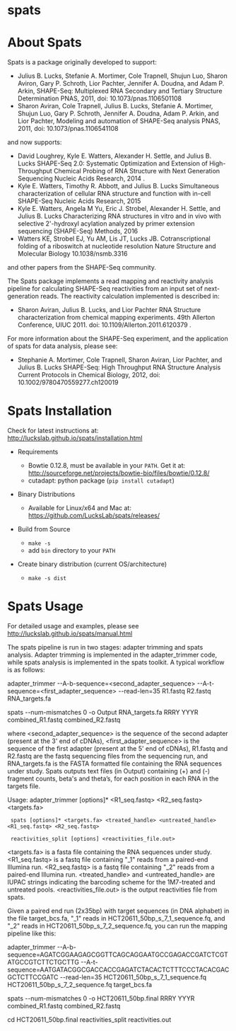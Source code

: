 # spats
About Spats
===========

Spats is a package originally developed to support: 

- Julius B. Lucks, Stefanie A. Mortimer, Cole Trapnell, Shujun Luo, 
	Sharon Aviron, Gary P. Schroth, Lior Pachter, Jennifer A. Doudna, and Adam P. Arkin, 
	SHAPE-Seq: Multiplexed RNA Secondary and Tertiary Structure Determination 
        PNAS, 2011, doi: 10.1073/pnas.1106501108
- Sharon Aviran, Cole Trapnell, Julius B. Lucks, Stefanie A. Mortimer, Shujun Luo,
	Gary P. Schroth, Jennifer A. Doudna, Adam P. Arkin, and Lior Pachter, 
	Modeling and automation of SHAPE-Seq analysis 
        PNAS, 2011, doi: 10.1073/pnas.1106541108

and now supports:

- David Loughrey, Kyle E. Watters, Alexander H. Settle, and Julius B. Lucks
  SHAPE-Seq 2.0: Systematic Optimization and Extension of High-Throughput
  Chemical Probing of RNA Structure with Next Generation Sequencing
      Nucleic Acids Research, 2014 .
- Kyle E. Watters, Timothy R. Abbott, and Julius B. Lucks
  Simultaneous characterization of cellular RNA structure and function
  with in-cell SHAPE-Seq
      Nucleic Acids Research, 2015
- Kyle E. Watters, Angela M Yu, Eric J. Strobel, Alexander H. Settle, and Julius B. Lucks
  Characterizing RNA structures in vitro and in vivo with selective 2'-hydroxyl acylation
  analyzed by primer extension sequencing (SHAPE-Seq)
      Methods, 2016
- Watters KE, Strobel EJ, Yu AM, Lis JT, Lucks JB.
  Cotranscriptional folding of a riboswitch at nucleotide resolution
      Nature Structure and Molecular Biology 10.1038/nsmb.3316

and other papers from the SHAPE-Seq community.

The Spats package implements a read mapping and reactivity analysis pipeline for calculating
SHAPE-Seq reactivities from an input set of next-generation reads. The reactivity calculation
implemented is described in:

- Sharon Aviran, Julius B. Lucks, and Lior Pachter
  RNA Structure characterization from chemical mapping experiments.
  49th Allerton Conference, UIUC 2011. doi: 10.1109/Allerton.2011.6120379 .


For more information about the SHAPE-Seq experiment, and the application of spats for data analysis,
please see:

- Stephanie A. Mortimer, Cole Trapnell, Sharon Aviran, Lior Pachter, and Julius B. Lucks
  SHAPE-Seq: High Throughput RNA Structure Analysis
      Current Protocols in Chemical Biology, 2012, doi: 10.1002/9780470559277.ch120019

Spats Installation
==================

Check for latest instructions at: http://luckslab.github.io/spats/installation.html

* Requirements
  * Bowtie 0.12.8, must be available in your `PATH`. Get it at: http://sourceforge.net/projects/bowtie-bio/files/bowtie/0.12.8/
  * cutadapt: python package (`pip install cutadapt`)

* Binary Distributions
  * Available for Linux/x64 and Mac at: https://github.com/LucksLab/spats/releases/

* Build from Source
  * `make -s`
  * add `bin` directory to your `PATH`

* Create binary distribution (current OS/architecture)
  * `make -s dist`


Spats Usage
===========
For detailed usage and examples, please see http://luckslab.github.io/spats/manual.html

The spats pipeline is run in two stages: adapter trimming and spats analysis. Adapter trimming is implemented in the adapter_trimmer code, while spats analysis is implemented in the spats toolkit. A typical workflow is as follows:

adapter_trimmer --A-b-sequence=<second_adapter_sequence> --A-t-sequence=<first_adapter_sequence> --read-len=35 R1.fastq R2.fastq RNA_targets.fa

spats --num-mismatches 0 -o Output RNA_targets.fa RRRY YYYR combined_R1.fastq combined_R2.fastq

where <second_adapter_sequence> is the sequence of the second adapter (present at the 3' end of cDNAs), <first_adapter_sequence> is the sequence of the first adapter (present at the 5' end of cDNAs), R1.fastq and R2.fastq are the fastq sequencing files from the sequencing run, and RNA_targets.fa is the FASTA formatted file containing the RNA sequences under study. Spats outputs text files (in Output) containing (+) and (-) fragment counts, beta's and theta’s, for each position in each RNA in the targets file.

Usage:
     adapter_trimmer [options]* <R1_seq.fastq> <R2_seq.fastq> <targets.fa>

     spats [options]* <targets.fa> <treated_handle> <untreated_handle> <R1_seq.fastq> <R2_seq.fastq>

     reactivities_split [options] <reactivities_file.out>

<targets.fa> is a fasta file containing the RNA sequences under study.
<R1_seq.fastq> is a fastq file containing "_1" reads from a paired-end Illumina run.
<R2_seq.fastq> is a fastq file containing "_2" reads from a paired-end Illumina run.
<treated_handle> and <untreated_handle> are IUPAC strings indicating the barcoding
scheme for the 1M7-treated and untreated pools.
<reactivities_file.out> is the output reactivities file from spats.

Given a paired end run (2x35bp) with target sequences (in DNA alphabet) in the file 
target_bcs.fa, "_1" reads in HCT20611_50bp_s_7_1_sequence.fq, and 
"_2" reads in HCT20611_50bp_s_7_2_sequence.fq, you can run the mapping pipeline like this:

adapter_trimmer --A-b-sequence=AGATCGGAAGAGCGGTTCAGCAGGAATGCCGAGACCGATCTCGTATGCCGTCTTCTGCTTG --A-t-sequence=AATGATACGGCGACCACCGAGATCTACACTCTTTCCCTACACGACGCTCTTCCGATC --read-len=35 HCT20611_50bp_s_7_1_sequence.fq HCT20611_50bp_s_7_2_sequence.fq target_bcs.fa

spats --num-mismatches 0 -o HCT20611_50bp.final RRRY YYYR combined_R1.fastq combined_R2.fastq

cd HCT20611_50bp.final
reactivities_split reactivities.out
